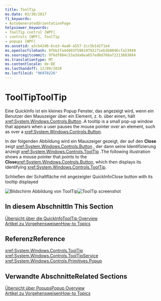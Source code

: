 ```yaml
---
title: ToolTip
ms.date: 03/30/2017
f1_keywords:
- AutoGeneratedOrientationPage
helpviewer_keywords:
- ToolTip control [WPF]
- controls [WPF], ToolTip
- popups [WPF]
ms.assetid: a3cb42d6-6ce3-4aa0-a557-2cc5b142f1e4
ms.openlocfilehash: 9fbb2fa4d403f59619792271eb3b8046cfa23949
ms.sourcegitcommit: 9f6df084c53a3da0ea657ed0d708a72213683084
ms.translationtype: MT
ms.contentlocale: de-DE
ms.lasthandoff: 12/09/2020
ms.locfileid: "96978226"
---
```

# <a name="tooltip"></a><span data-ttu-id="5ffb2-102">ToolTip</span><span class="sxs-lookup"><span data-stu-id="5ffb2-102">ToolTip</span></span>
<span data-ttu-id="5ffb2-103">Eine QuickInfo ist ein kleines Popup Fenster, das angezeigt wird, wenn ein Benutzer den Mauszeiger über ein Element, z. b. über einen, hält <xref:System.Windows.Controls.Button> .</span><span class="sxs-lookup"><span data-stu-id="5ffb2-103">A tooltip is a small pop-up window that appears when a user pauses the mouse pointer over an element, such as over a <xref:System.Windows.Controls.Button>.</span></span>  
  
 <span data-ttu-id="5ffb2-104">In der folgenden Abbildung wird ein Mauszeiger gezeigt, der auf den **Close** zeigt <xref:System.Windows.Controls.Button> , der dann seine Identifizierung anzeigt <xref:System.Windows.Controls.ToolTip> .</span><span class="sxs-lookup"><span data-stu-id="5ffb2-104">The following illustration shows a mouse pointer that points to the **Close**<xref:System.Windows.Controls.Button>, which then displays its identifying <xref:System.Windows.Controls.ToolTip>.</span></span>  
  
 <span data-ttu-id="5ffb2-105">Schließen der Schaltfläche mit angezeigter QuickInfo</span><span class="sxs-lookup"><span data-stu-id="5ffb2-105">Close button with its tooltip displayed</span></span>  
  
 <span data-ttu-id="5ffb2-106">![Bildschirm Abbildung von ToolTip](./media/ss-ctl-tooltip.png "SS_CTL_tooltip")</span><span class="sxs-lookup"><span data-stu-id="5ffb2-106">![ToolTip screenshot](./media/ss-ctl-tooltip.png "SS_CTL_tooltip")</span></span>  
  
## <a name="in-this-section"></a><span data-ttu-id="5ffb2-107">In diesem Abschnitt</span><span class="sxs-lookup"><span data-stu-id="5ffb2-107">In This Section</span></span>  
 [<span data-ttu-id="5ffb2-108">Übersicht über die QuickInfo</span><span class="sxs-lookup"><span data-stu-id="5ffb2-108">ToolTip Overview</span></span>](tooltip-overview.md)  
  [<span data-ttu-id="5ffb2-109">Artikel zu Vorgehensweisen</span><span class="sxs-lookup"><span data-stu-id="5ffb2-109">How-to Topics</span></span>](tooltip-how-to-topics.md)  
  
## <a name="reference"></a><span data-ttu-id="5ffb2-110">Referenz</span><span class="sxs-lookup"><span data-stu-id="5ffb2-110">Reference</span></span>  
 <xref:System.Windows.Controls.ToolTip>  
  <xref:System.Windows.Controls.ToolTipService>  
  <xref:System.Windows.Controls.Primitives.Popup>  
  
## <a name="related-sections"></a><span data-ttu-id="5ffb2-111">Verwandte Abschnitte</span><span class="sxs-lookup"><span data-stu-id="5ffb2-111">Related Sections</span></span>  
 [<span data-ttu-id="5ffb2-112">Übersicht über Popups</span><span class="sxs-lookup"><span data-stu-id="5ffb2-112">Popup Overview</span></span>](popup-overview.md)  
  [<span data-ttu-id="5ffb2-113">Artikel zu Vorgehensweisen</span><span class="sxs-lookup"><span data-stu-id="5ffb2-113">How-to Topics</span></span>](popup-how-to-topics.md)
